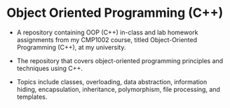 # Object Oriented Programming (C++)

- A repository containing OOP (C++) in-class and lab homework assignments from my CMP1002 course, titled Object-Oriented Programming (C++), at my university.

- The repository that covers object-oriented programming principles and techniques using C++.

- Topics include classes, overloading, data abstraction, information hiding, encapsulation, inheritance, polymorphism, file processing, and templates.
